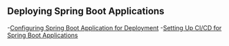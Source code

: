 ## Deploying Spring Boot Applications
-[Configuring Spring Boot Application for Deployment](docs/tutorial_1.md)
-[Setting Up CI/CD for Spring Boot Applications](docs/tutorial_2.md)


